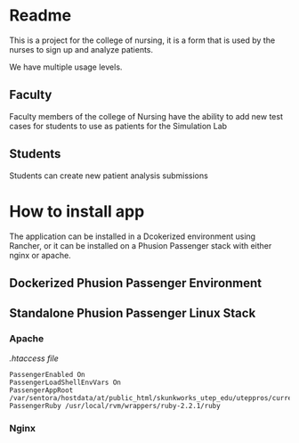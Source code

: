 # Readme

This is a project for the college of nursing, it is a form that is used by the nurses to sign up and analyze patients.

We have multiple usage levels.

## Faculty

Faculty members of the college of Nursing have the ability to add new test cases for students to use as patients for the Simulation Lab
## Students

Students can create new patient analysis submissions

# How to install app

The application can be installed in a Dcokerized environment using Rancher, or it can be installed on a Phusion Passenger stack with either nginx or apache.

## Dockerized Phusion Passenger Environment


## Standalone Phusion Passenger Linux Stack

### Apache

_.htaccess file_

```
PassengerEnabled On
PassengerLoadShellEnvVars On
PassengerAppRoot /var/sentora/hostdata/at/public_html/skunkworks_utep_edu/uteppros/current/$
PassengerRuby /usr/local/rvm/wrappers/ruby-2.2.1/ruby
```

### Nginx